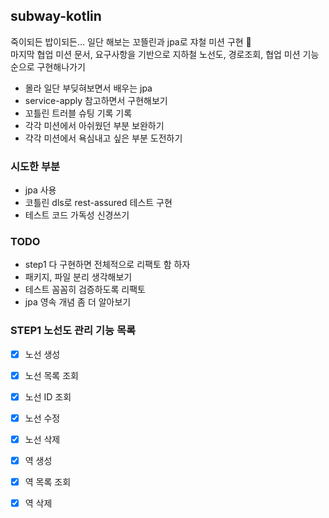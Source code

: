## subway-kotlin
죽이되든 밥이되든... 일단 해보는 꼬뜰린과 jpa로 쟈철 미션 구현 🦦  
마지막 협업 미션 문서, 요구사항을 기반으로 지하철 노선도, 경로조회, 협업 미션 기능 순으로 구현해나가기


* 몰라 일단 부딪혀보면서 배우는 jpa
* service-apply 참고하면서 구현해보기
* 꼬틀린 트러블 슈팅 기록 기록
* 각각 미션에서 아쉬웠던 부분 보완하기
* 갹각 미션에서 욕심내고 싶은 부분 도전하기

### 시도한 부분
* jpa 사용
* 코틀린 dls로 rest-assured 테스트 구현
* 테스트 코드 가독성 신경쓰기

### TODO
* step1 다 구현하면 전체적으로 리팩토 함 하자
* 패키지, 파일 분리 생각해보기
* 테스트 꼼꼼히 검증하도록 리팩토
* jpa 영속 개념 좀 더 알아보기


### STEP1 노선도 관리 기능 목록
- [x] 노선 생성
- [x] 노선 목록 조회
- [x] 노선 ID 조회
- [x] 노선 수정
- [x] 노선 삭제
- [x] 역 생성
- [x] 역 목록 조회
- [x] 역 삭제

